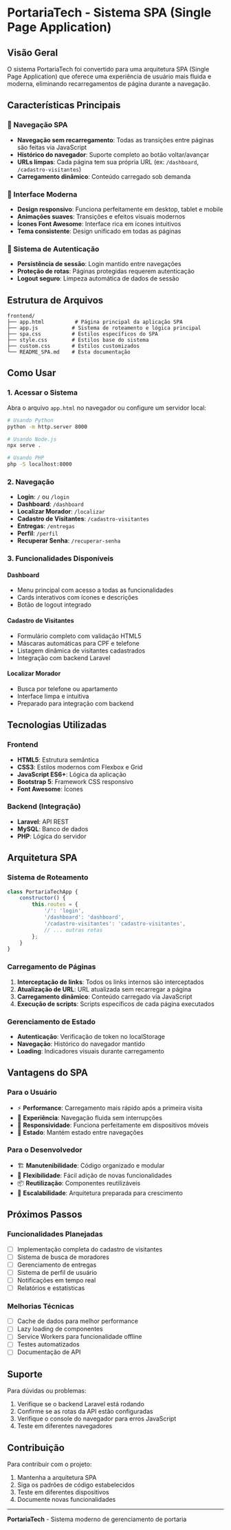# PortariaTech - Sistema SPA (Single Page Application)

## Visão Geral

O sistema PortariaTech foi convertido para uma arquitetura SPA (Single Page Application) que oferece uma experiência de usuário mais fluida e moderna, eliminando recarregamentos de página durante a navegação.

## Características Principais

### 🚀 Navegação SPA
- **Navegação sem recarregamento**: Todas as transições entre páginas são feitas via JavaScript
- **Histórico do navegador**: Suporte completo ao botão voltar/avançar
- **URLs limpas**: Cada página tem sua própria URL (ex: `/dashboard`, `/cadastro-visitantes`)
- **Carregamento dinâmico**: Conteúdo carregado sob demanda

### 🎨 Interface Moderna
- **Design responsivo**: Funciona perfeitamente em desktop, tablet e mobile
- **Animações suaves**: Transições e efeitos visuais modernos
- **Ícones Font Awesome**: Interface rica em ícones intuitivos
- **Tema consistente**: Design unificado em todas as páginas

### 🔐 Sistema de Autenticação
- **Persistência de sessão**: Login mantido entre navegações
- **Proteção de rotas**: Páginas protegidas requerem autenticação
- **Logout seguro**: Limpeza automática de dados de sessão

## Estrutura de Arquivos

```
frontend/
├── app.html          # Página principal da aplicação SPA
├── app.js           # Sistema de roteamento e lógica principal
├── spa.css          # Estilos específicos do SPA
├── style.css        # Estilos base do sistema
├── custom.css       # Estilos customizados
└── README_SPA.md    # Esta documentação
```

## Como Usar

### 1. Acessar o Sistema
Abra o arquivo `app.html` no navegador ou configure um servidor local:

```bash
# Usando Python
python -m http.server 8000

# Usando Node.js
npx serve .

# Usando PHP
php -S localhost:8000
```

### 2. Navegação
- **Login**: `/` ou `/login`
- **Dashboard**: `/dashboard`
- **Localizar Morador**: `/localizar`
- **Cadastro de Visitantes**: `/cadastro-visitantes`
- **Entregas**: `/entregas`
- **Perfil**: `/perfil`
- **Recuperar Senha**: `/recuperar-senha`

### 3. Funcionalidades Disponíveis

#### Dashboard
- Menu principal com acesso a todas as funcionalidades
- Cards interativos com ícones e descrições
- Botão de logout integrado

#### Cadastro de Visitantes
- Formulário completo com validação HTML5
- Máscaras automáticas para CPF e telefone
- Listagem dinâmica de visitantes cadastrados
- Integração com backend Laravel

#### Localizar Morador
- Busca por telefone ou apartamento
- Interface limpa e intuitiva
- Preparado para integração com backend

## Tecnologias Utilizadas

### Frontend
- **HTML5**: Estrutura semântica
- **CSS3**: Estilos modernos com Flexbox e Grid
- **JavaScript ES6+**: Lógica da aplicação
- **Bootstrap 5**: Framework CSS responsivo
- **Font Awesome**: Ícones

### Backend (Integração)
- **Laravel**: API REST
- **MySQL**: Banco de dados
- **PHP**: Lógica do servidor

## Arquitetura SPA

### Sistema de Roteamento
```javascript
class PortariaTechApp {
    constructor() {
        this.routes = {
            '/': 'login',
            '/dashboard': 'dashboard',
            '/cadastro-visitantes': 'cadastro-visitantes',
            // ... outras rotas
        };
    }
}
```

### Carregamento de Páginas
1. **Interceptação de links**: Todos os links internos são interceptados
2. **Atualização de URL**: URL atualizada sem recarregar a página
3. **Carregamento dinâmico**: Conteúdo carregado via JavaScript
4. **Execução de scripts**: Scripts específicos de cada página executados

### Gerenciamento de Estado
- **Autenticação**: Verificação de token no localStorage
- **Navegação**: Histórico do navegador mantido
- **Loading**: Indicadores visuais durante carregamento

## Vantagens do SPA

### Para o Usuário
- ⚡ **Performance**: Carregamento mais rápido após a primeira visita
- 🎯 **Experiência**: Navegação fluida sem interrupções
- 📱 **Responsividade**: Funciona perfeitamente em dispositivos móveis
- 🔄 **Estado**: Mantém estado entre navegações

### Para o Desenvolvedor
- 🏗️ **Manutenibilidade**: Código organizado e modular
- 🔧 **Flexibilidade**: Fácil adição de novas funcionalidades
- 📦 **Reutilização**: Componentes reutilizáveis
- 🚀 **Escalabilidade**: Arquitetura preparada para crescimento

## Próximos Passos

### Funcionalidades Planejadas
- [ ] Implementação completa do cadastro de visitantes
- [ ] Sistema de busca de moradores
- [ ] Gerenciamento de entregas
- [ ] Sistema de perfil de usuário
- [ ] Notificações em tempo real
- [ ] Relatórios e estatísticas

### Melhorias Técnicas
- [ ] Cache de dados para melhor performance
- [ ] Lazy loading de componentes
- [ ] Service Workers para funcionalidade offline
- [ ] Testes automatizados
- [ ] Documentação de API

## Suporte

Para dúvidas ou problemas:
1. Verifique se o backend Laravel está rodando
2. Confirme se as rotas da API estão configuradas
3. Verifique o console do navegador para erros JavaScript
4. Teste em diferentes navegadores

## Contribuição

Para contribuir com o projeto:
1. Mantenha a arquitetura SPA
2. Siga os padrões de código estabelecidos
3. Teste em diferentes dispositivos
4. Documente novas funcionalidades

---

**PortariaTech** - Sistema moderno de gerenciamento de portaria 